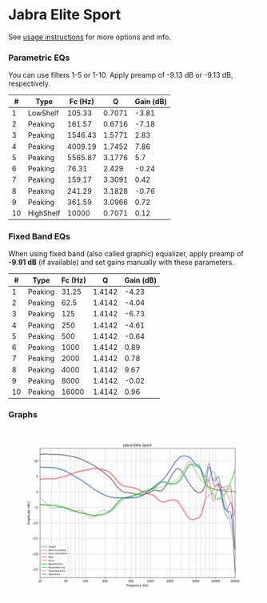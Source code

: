 # Jabra Elite Sport
See [usage instructions](https://github.com/jaakkopasanen/AutoEq#usage) for more options and info.

### Parametric EQs
You can use filters 1-5 or 1-10. Apply preamp of -9.13 dB or -9.13 dB, respectively.

|   # | Type      |   Fc (Hz) |      Q |   Gain (dB) |
|-----|-----------|-----------|--------|-------------|
|   1 | LowShelf  |    105.33 | 0.7071 |       -3.81 |
|   2 | Peaking   |    161.57 | 0.6716 |       -7.18 |
|   3 | Peaking   |   1546.43 | 1.5771 |        2.83 |
|   4 | Peaking   |   4009.19 | 1.7452 |        7.86 |
|   5 | Peaking   |   5565.87 | 3.1776 |        5.7  |
|   6 | Peaking   |     76.31 | 2.429  |       -0.24 |
|   7 | Peaking   |    159.17 | 3.3091 |        0.42 |
|   8 | Peaking   |    241.29 | 3.1828 |       -0.76 |
|   9 | Peaking   |    361.59 | 3.0966 |        0.72 |
|  10 | HighShelf |  10000    | 0.7071 |        0.12 |

### Fixed Band EQs
When using fixed band (also called graphic) equalizer, apply preamp of **-9.91 dB** (if available) and set gains manually with these parameters.

|   # | Type    |   Fc (Hz) |      Q |   Gain (dB) |
|-----|---------|-----------|--------|-------------|
|   1 | Peaking |     31.25 | 1.4142 |       -4.23 |
|   2 | Peaking |     62.5  | 1.4142 |       -4.04 |
|   3 | Peaking |    125    | 1.4142 |       -6.73 |
|   4 | Peaking |    250    | 1.4142 |       -4.61 |
|   5 | Peaking |    500    | 1.4142 |       -0.64 |
|   6 | Peaking |   1000    | 1.4142 |        0.89 |
|   7 | Peaking |   2000    | 1.4142 |        0.78 |
|   8 | Peaking |   4000    | 1.4142 |        9.67 |
|   9 | Peaking |   8000    | 1.4142 |       -0.02 |
|  10 | Peaking |  16000    | 1.4142 |        0.96 |

### Graphs
![](./Jabra%20Elite%20Sport.png)
